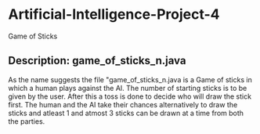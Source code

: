 # Artificial-Intelligence-Project-4
Game of Sticks

Description: game_of_sticks_n.java
----------------------------------
As the name suggests the file "game_of_sticks_n.java is a Game of sticks in which a human plays against the AI. The number of starting sticks is to be given by the user. After this a toss is done to decide who will draw the stick first. The human and the AI take their chances alternatively to draw the sticks and atleast 1 and atmost 3 sticks can be drawn at a time from both the parties.

